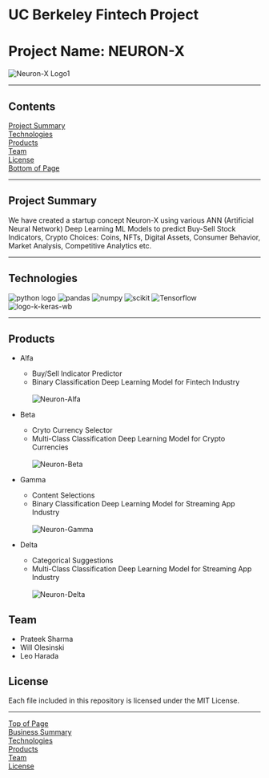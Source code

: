 # UC Berkeley Fintech Project
# Project Name: NEURON-X
![Neuron-X Logo1](https://user-images.githubusercontent.com/86034323/137821738-d2f2a2d2-676d-4f13-84a8-c1cdbe11aa77.jpg)



***
## <a id="Contents">Contents</a>
[Project Summary](#Project-Summary)<br>
[Technologies](#Technologies)<br>
[Products](#Products)<br>
[Team](#Team)<br>
[License](#License)<br>
[Bottom of Page](#Bottom-of-Page)<br>
<a id="Top-of-Page"></a>

***
## <a id="Business-Summary">Project Summary</a>
We have created a startup concept Neuron-X using various ANN (Artificial Neural Network) Deep Learning ML Models to predict Buy-Sell Stock Indicators, Crypto Choices: Coins, NFTs, Digital Assets, Consumer Behavior, Market Analysis, Competitive Analytics etc.  <br>

***
## <a id="Technologies">Technologies</a>

![python logo](https://user-images.githubusercontent.com/86034323/137822094-0227461f-8bac-43b0-9bb3-6feb614b4305.png)
![pandas](https://user-images.githubusercontent.com/86034323/137822229-8bca9cd6-55b2-4123-a3bc-d3ab4e0a1e32.png)
![numpy](https://user-images.githubusercontent.com/86034323/137822298-27cc274d-0f77-4db6-be89-9751f350843d.png)
![scikit](https://user-images.githubusercontent.com/86034323/137822347-aaf6d05b-f177-45d7-b090-aa37f843de5b.png)
![Tensorflow](https://user-images.githubusercontent.com/86034323/137822366-143c3d12-bb3e-4a52-bb64-8747a25cb09e.png)
![logo-k-keras-wb](https://user-images.githubusercontent.com/86034323/137822392-c2dbc190-7778-4243-8bd9-62f6632a1d5a.png)
***


## <a id="Products">Products</a>
* Alfa 
    - Buy/Sell Indicator Predictor
    - Binary Classification Deep Learning Model for Fintech Industry
<br></br>
![Neuron-Alfa](https://user-images.githubusercontent.com/86034323/137696519-45f2f285-2533-40ad-a3df-d95edea0b078.jpg)




* Beta
    - Cryto Currency Selector
    - Multi-Class Classification Deep Learning Model for Crypto Currencies
<br></br>
![Neuron-Beta](https://user-images.githubusercontent.com/86034323/137696583-88b48ee5-988f-4012-afe5-e99331dc2b5c.jpg)




* Gamma
    - Content Selections
    - Binary Classification Deep Learning Model for Streaming App Industry 
<br></br>
![Neuron-Gamma](https://user-images.githubusercontent.com/86034323/137696616-c669a1d1-1987-4997-a1ba-37621bb6619b.jpg)




* Delta
    - Categorical Suggestions
    - Multi-Class Classification Deep Learning Model for Streaming App Industry 
<br></br>
![Neuron-Delta](https://user-images.githubusercontent.com/86034323/137696656-e09d0912-0fb1-4891-bad6-101858cdc853.jpg)





## <a id="Team">Team</a>
 - <a>Prateek Sharma</a>
 - <a>Will Olesinski</a>
 - <a>Leo Harada</a>

## <a id="License">License</a>
Each file included in this repository is licensed under the <a title="LICENSE">MIT License.</a>

***
[Top of Page](#Top-of-Page)<br>
[Business Summary](#Business-Summary)<br>
[Technologies](#Technologies)<br>
[Products](#Products)<br>
[Team](#Team)<br>
[License](#License)<br>
<a id="Bottom-of-Page"></a>
